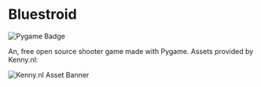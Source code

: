 # Bluestroid

![Pygame Badge](https://www.pygame.org/docs/_static/pygame_powered.svg)

An, free open source shooter game made with Pygame. Assets provided by Kenny.nl:

![Kenny.nl Asset Banner](https://www.kenney.nl/data/itch/logo_kgaall.png)
